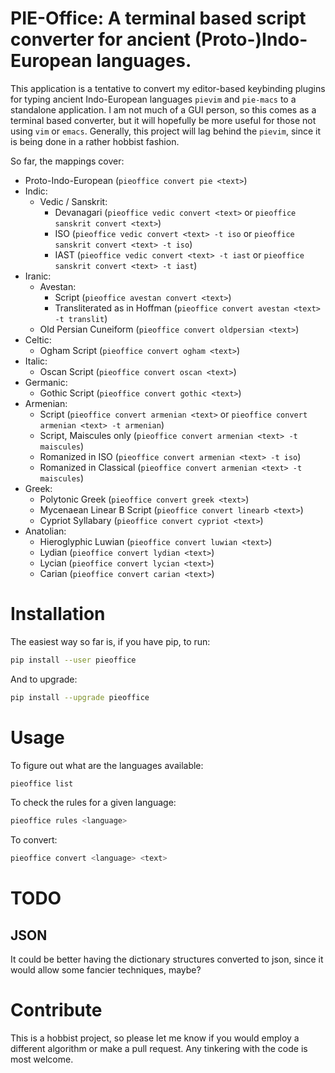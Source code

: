 # PIE-Office: A terminal based script converter for ancient (Proto-)Indo-European languages.

This application is a tentative to convert my editor-based keybinding plugins for typing ancient Indo-European languages `pievim` and `pie-macs` to a standalone application.
I am not much of a GUI person, so this comes as a terminal based converter, but it will hopefully be more useful for those not using `vim` or `emacs`.
Generally, this project will lag behind the `pievim`, since it is being done in a rather hobbist fashion.

So far, the mappings cover:
 - Proto-Indo-European (`pieoffice convert pie <text>`)
 - Indic:
    - Vedic / Sanskrit:
        - Devanagari (`pieoffice vedic convert <text>` or `pieoffice sanskrit convert <text>`)
        - ISO (`pieoffice vedic convert <text> -t iso` or `pieoffice sanskrit convert <text> -t iso`)
        - IAST (`pieoffice vedic convert <text> -t iast` or `pieoffice sanskrit convert <text> -t iast`)
 - Iranic:
     - Avestan:
         - Script (`pieoffice avestan convert <text>`)
         - Transliterated as in Hoffman (`pieoffice convert avestan <text> -t translit`)
     - Old Persian Cuneiform (`pieoffice convert oldpersian <text>`)
 - Celtic:
     - Ogham Script (`pieoffice convert ogham <text>`)
 - Italic:
     - Oscan Script (`pieoffice convert oscan <text>`)
 - Germanic:
     - Gothic Script (`pieoffice convert gothic <text>`)
 - Armenian:
     - Script (`pieoffice convert armenian <text>` or `pieoffice convert armenian <text> -t armenian`)
     - Script, Maiscules only (`pieoffice convert armenian <text> -t maiscules`)
     - Romanized in ISO (`pieoffice convert armenian <text> -t iso`)
     - Romanized in Classical (`pieoffice convert armenian <text> -t maiscules`)
 - Greek:
    - Polytonic Greek (`pieoffice convert greek <text>`)
    - Mycenaean Linear B Script (`pieoffice convert linearb <text>`)
    - Cypriot Syllabary (`pieoffice convert cypriot <text>`)
 - Anatolian:
    - Hieroglyphic Luwian (`pieoffice convert luwian <text>`)
    - Lydian (`pieoffice convert lydian <text>`)
    - Lycian (`pieoffice convert lycian <text>`)
    - Carian (`pieoffice convert carian <text>`)

# Installation

The easiest way so far is, if you have pip, to run:

```bash
pip install --user pieoffice
```

And to upgrade:

```bash
pip install --upgrade pieoffice
```

# Usage

To figure out what are the languages available:

```bash
pieoffice list
```

To check the rules for a given language:

```bash
pieoffice rules <language>
```

To convert:

```bash
pieoffice convert <language> <text>
```

# TODO

## JSON

It could be better having the dictionary structures converted to json, since it would allow some fancier techniques, maybe?

# Contribute

This is a hobbist project, so please let me know if you would employ a different algorithm or make a pull request.
Any tinkering with the code is most welcome.

